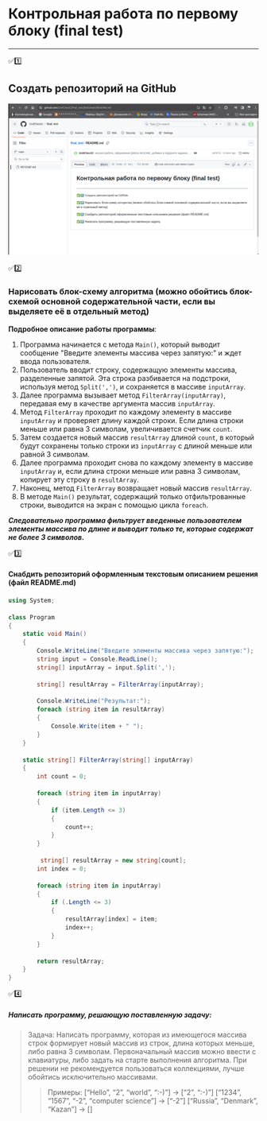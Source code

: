 # Контрольная работа по первому блоку (final test)
______

:white_check_mark::one: 
## Создать репозиторий на GitHub 

![подтверждение созданного репа](https://github.com/GrafClassiC/final_test/blob/main/1.png)

:white_check_mark::two: 
### Нарисовать блок-схему алгоритма (можно обойтись блок-схемой основной содержательной части, если вы выделяете её в отдельный метод)

 __Подробное описание работы программы__:
1. Программа начинается с метода `Main()`, который выводит сообщение "Введите элементы массива через запятую:" и ждет ввода пользователя.
2. Пользователь вводит строку, содержащую элементы массива, разделенные запятой. Эта строка разбивается на подстроки, используя метод `Split(',')`, и сохраняется в массиве `inputArray`.
3. Далее программа вызывает метод `FilterArray(inputArray)`, передавая ему в качестве аргумента массив `inputArray`.
4. Метод `FilterArray` проходит по каждому элементу в массиве `inputArray` и проверяет длину каждой строки. Если длина строки меньше или равна 3 символам, увеличивается счетчик `count`.
5. Затем создается новый массив `resultArray` длиной `count`, в который будут сохранены только строки из `inputArray` с длиной меньше или равной 3 символам.
6. Далее программа проходит снова по каждому элементу в массиве `inputArray` и, если длина строки меньше или равна 3 символам, копирует эту строку в `resultArray`.
7. Наконец, метод `FilterArray` возвращает новый массив `resultArray`.
8. В методе `Main()` результат, содержащий только отфильтрованные строки, выводится на экран с помощью цикла `foreach`.

___Следовательно программа фильтрует введенные пользователем элементы массива по длине и выводит только те, которые содержат не более 3 символов.___


:white_check_mark::three: 
#### Снабдить репозиторий оформленным текстовым описанием решения (файл README.md)
```C#
using System;

class Program
{
    static void Main()
    {
        Console.WriteLine("Введите элементы массива через запятую:");
        string input = Console.ReadLine();
        string[] inputArray = input.Split(',');

        string[] resultArray = FilterArray(inputArray);

        Console.WriteLine("Результат:");
        foreach (string item in resultArray)
        {
            Console.Write(item + " ");
        }
    }

    static string[] FilterArray(string[] inputArray)
    {
        int count = 0;

        foreach (string item in inputArray)
        {
            if (item.Length <= 3)
            {
                count++;
            }
        }

         string[] resultArray = new string[count];
        int index = 0;

        foreach (string item in inputArray)
        {
            if (.Length <= 3)
            {
                resultArray[index] = item;
                index++;
            }
        }

        return resultArray;
    }
}
```


:white_check_mark::four: 
##### Написать программу, решающую поставленную задачу:
 >Задача: Написать программу, которая из имеющегося массива строк формирует новый массив из строк, длина которых меньше, либо равна 3 символам. Первоначальный массив можно ввести с клавиатуры, либо задать на старте выполнения алгоритма. При решении не рекомендуется пользоваться коллекциями, лучше обойтись исключительно массивами.
>>Примеры:
[“Hello”, “2”, “world”, “:-)”] → [“2”, “:-)”]
[“1234”, “1567”, “-2”, “computer science”] → [“-2”]
[“Russia”, “Denmark”, “Kazan”] → []